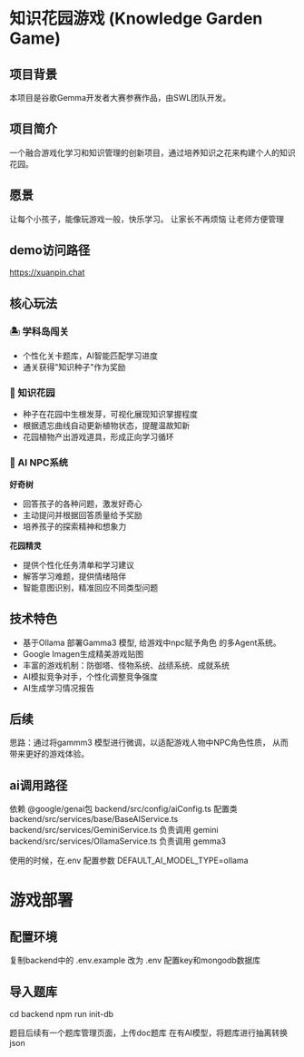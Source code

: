 # 知识花园游戏 (Knowledge Garden Game)

## 项目背景
本项目是谷歌Gemma开发者大赛参赛作品，由SWL团队开发。

## 项目简介
一个融合游戏化学习和知识管理的创新项目，通过培养知识之花来构建个人的知识花园。

## 愿景
让每个小孩子，能像玩游戏一般，快乐学习。
让家长不再烦恼
让老师方便管理

## demo访问路径
https://xuanpin.chat

## 核心玩法

### 🏝️ 学科岛闯关
- 个性化关卡题库，AI智能匹配学习进度
- 通关获得"知识种子"作为奖励

### 🌸 知识花园
- 种子在花园中生根发芽，可视化展现知识掌握程度
- 根据遗忘曲线自动更新植物状态，提醒温故知新
- 花园植物产出游戏道具，形成正向学习循环

### 🤖 AI NPC系统

**好奇树**
- 回答孩子的各种问题，激发好奇心
- 主动提问并根据回答质量给予奖励
- 培养孩子的探索精神和想象力

**花园精灵**
- 提供个性化任务清单和学习建议
- 解答学习难题，提供情绪陪伴
- 智能意图识别，精准回应不同类型问题

## 技术特色
- 基于Ollama 部署Gamma3 模型, 给游戏中npc赋予角色 的多Agent系统。
- Google Imagen生成精美游戏贴图
- 丰富的游戏机制：防御塔、怪物系统、战绩系统、成就系统
- AI模拟竞争对手，个性化调整竞争强度
- AI生成学习情况报告

## 后续
思路：通过将gammm3 模型进行微调，以适配游戏人物中NPC角色性质， 从而带来更好的游戏体验。

## ai调用路径
依赖 @google/genai包
backend/src/config/aiConfig.ts 配置类
backend/src/services/base/BaseAIService.ts
backend/src/services/GeminiService.ts 负责调用 gemini
backend/src/services/OllamaService.ts 负责调用 gemma3

使用的时候，在.env 配置参数 DEFAULT_AI_MODEL_TYPE=ollama


# 游戏部署
## 配置环境
复制backend中的 .env.example 改为 .env
配置key和mongodb数据库

## 导入题库
cd backend
npm run init-db

题目后续有一个题库管理页面，上传doc题库
在有AI模型，将题库进行抽离转换json


